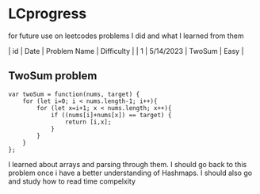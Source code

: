 # LCprogress
for future use on leetcodes problems I did and what I learned from them

| id  |      Date | Problem Name | Difficulty | 
| 1   | 5/14/2023 | TwoSum   | Easy |


<!-- title -->
## TwoSum problem
```
var twoSum = function(nums, target) {
    for (let i=0; i < nums.length-1; i++){
        for (let x=i+1; x < nums.length; x++){
            if ((nums[i]+nums[x]) == target) {
                return [i,x];
            }
        }
    }
};
```

I learned about arrays and parsing through them.
I should go back to this problem once i have a better understanding of Hashmaps.
I should also go and study how to read time compelxity

